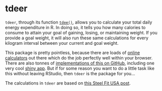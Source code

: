 # tdeer
`tdeer`, through its function [`tdee()`](https://github.com/mbarnfield/tdeer/blob/master/R/tdee.R), allows you to calculate your total daily energy expenditure in R. In doing so, it tells you how many calories to consume to attain your goal of gaining, losing, or maintaining weight. If you provide a goal weight, it will also run these same calculations for every kilogram interval between your current and goal weight.

This package is pretty pointless, because there are loads of [online calculators](https://tdeecalculator.net) out there which do the job perfectly well within your browser. There are also tonnes of [implementations of this on GitHub](https://github.com/search?p=1&q=tdee&type=Repositories), including one very cool [shiny app](https://jaylillico.shinyapps.io/TDEE/). But if for some reason you want to do a little task like this without leaving RStudio, then `tdeer` is the package for you...   

The calculations in `tdeer` are based on [this Steel Fit USA post](https://steelfitusa.com/2018/10/calculate-tdee/).

